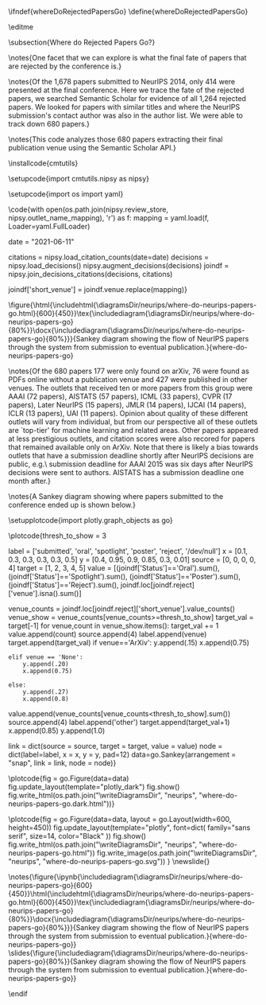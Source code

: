 \ifndef{whereDoRejectedPapersGo}
\define{whereDoRejectedPapersGo}

\editme

\subsection{Where do Rejected Papers Go?}

\notes{One facet that we can explore is what the final fate of papers that are rejected by the conference is.}


\notes{Of the 1,678 papers submitted to NeurIPS 2014, only 414 were presented
at the final conference. Here we trace the fate of the rejected papers, we searched Semantic Scholar
for evidence of all 1,264 rejected papers. We looked for papers with
similar titles and where the NeurIPS submission's contact author was
also in the author list. We were able to track down 680 papers.}

\notes{This code analyzes those 680 papers extracting their final publication venue using the Semantic Scholar API.}

\installcode{cmtutils}


\setupcode{import cmtutils.nipsy as nipsy}

\setupcode{import os
import yaml}

\code{with open(os.path.join(nipsy.review_store, nipsy.outlet_name_mapping), 'r') as f:
    mapping = yaml.load(f, Loader=yaml.FullLoader)

date = "2021-06-11"

citations = nipsy.load_citation_counts(date=date)
decisions = nipsy.load_decisions()
nipsy.augment_decisions(decisions)
joindf = nipsy.join_decisions_citations(decisions, citations)

joindf['short_venue'] = joindf.venue.replace(mapping)}


\figure{\html{\includehtml{\diagramsDir/neurips/where-do-neurips-papers-go.html}{600}{450}}\tex{\includediagram{\diagramsDir/neurips/where-do-neurips-papers-go}{80%}}\docx{\includediagram{\diagramsDir/neurips/where-do-neurips-papers-go}{80%}}}{Sankey diagram showing the flow of NeurIPS papers through the system from submission to eventual publication.}{where-do-neurips-papers-go}

\notes{Of the 680 papers 177 were only found on arXiv, 76 were found as PDFs online
without a publication venue and 427 were published in other
venues. The outlets that received ten or more papers from this group
were AAAI (72 papers), AISTATS (57 papers), ICML (33 papers), CVPR (17
papers), Later NeurIPS (15 papers), JMLR (14 papers), IJCAI (14
papers), ICLR (13 papers), UAI (11 papers).  Opinion about quality of
these different outlets will vary from individual, but from our
perspective all of these outlets are `top-tier' for machine learning
and related areas. Other papers appeared at less prestigious outlets, and citation scores were also recored for papers that remained available only on ArXiv.  Note that there is likely a bias towards outlets
that have a submission deadline shortly after NeurIPS decisions are
public, e.g.\ submission deadline for AAAI 2015 was six days after
NeurIPS decisions were sent to authors. AISTATS has a submission
deadline one month after.}

\notes{A Sankey diagram showing where papers
submitted to the conference ended up is shown below.}

\setupplotcode{import plotly.graph_objects as go}

\plotcode{thresh_to_show = 3

label = ['submitted', 'oral', 'spotlight', 'poster', 'reject', '/dev/null']
x = [0.1, 0.3, 0.3, 0.3, 0.3, 0.5]
y = [0.4, 0.95, 0.9, 0.85, 0.3, 0.01]
source = [0, 0, 0, 0, 4]
target = [1, 2, 3, 4, 5]
value = [(joindf['Status']=='Oral').sum(),
         (joindf['Status']=='Spotlight').sum(), 
         (joindf['Status']=='Poster').sum(),
         (joindf['Status']=='Reject').sum(),
        joindf.loc[joindf.reject]['venue'].isna().sum()]

venue_counts = joindf.loc[joindf.reject]['short_venue'].value_counts()
venue_show = venue_counts[venue_counts>=thresh_to_show]
target_val = target[-1]
for venue,count in venue_show.items():
    target_val += 1
    value.append(count)
    source.append(4)
    label.append(venue)
    target.append(target_val)
    if venue=='ArXiv':
        y.append(.15)
        x.append(0.75)
    
    elif venue == 'None':
        y.append(.20)
        x.append(0.75)

    else: 
        y.append(.27)
        x.append(0.8)
    

    
value.append(venue_counts[venue_counts<thresh_to_show].sum())
source.append(4)
label.append('other')
target.append(target_val+1)
x.append(0.85)
y.append(1.0)

link = dict(source = source, target = target, value = value)
node = dict(label=label,
            x = x,
            y = y,
            pad=12)
data=go.Sankey(arrangement = "snap",
                 link = link,
                 node = node)}

\plotcode{fig = go.Figure(data=data)
fig.update_layout(template="plotly_dark")
fig.show()
fig.write_html(os.path.join("\writeDiagramsDir", "neurips", "where-do-neurips-papers-go.dark.html"))}

\plotcode{fig = go.Figure(data=data,
                layout = go.Layout(width=600,
                height=450))
fig.update_layout(template="plotly", font=dict(
        family="sans serif",
        size=14,
        color="Black"
    ))
fig.show()
fig.write_html(os.path.join("\writeDiagramsDir", "neurips", "where-do-neurips-papers-go.html"))
fig.write_image(os.path.join("\writeDiagramsDir", "neurips", "where-do-neurips-papers-go.svg"))
}
\newslide{}

\notes{\figure{\ipynb{\includediagram{\diagramsDir/neurips/where-do-neurips-papers-go}{600}{450}}\html{\includehtml{\diagramsDir/neurips/where-do-neurips-papers-go.html}{600}{450}}\tex{\includediagram{\diagramsDir/neurips/where-do-neurips-papers-go}{80%}}\docx{\includediagram{\diagramsDir/neurips/where-do-neurips-papers-go}{80%}}}{Sankey diagram showing the flow of NeurIPS papers through the system from submission to eventual publication.}{where-do-neurips-papers-go}}
\slides{\figure{\includediagram{\diagramsDir/neurips/where-do-neurips-papers-go}{80%}}{Sankey diagram showing the flow of NeurIPS papers through the system from submission to eventual publication.}{where-do-neurips-papers-go}}



\endif
